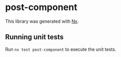 # post-component

This library was generated with [Nx](https://nx.dev).

## Running unit tests

Run `nx test post-component` to execute the unit tests.
